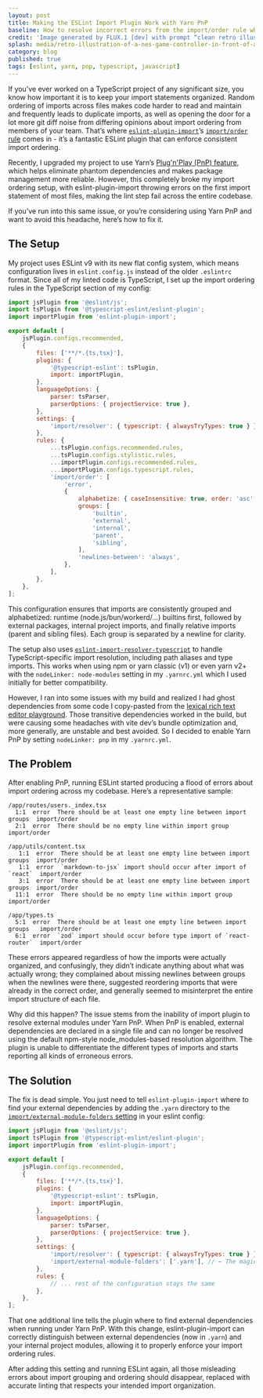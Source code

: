 ```yaml
---
layout: post
title: Making the ESLint Import Plugin Work with Yarn PnP
baseline: How to resolve incorrect errors from the import/order rule when using Yarn’s Plug'n'Play feature
credit: 'Image generated by FLUX.1 [dev] with prompt “clean retro illustration of a NES game controller with a single cable stretching from it to behind a CRT TV screen with an 8-bit version of the poop emoji on the TV screen”'
splash: media/retro-illustration-of-a-nes-game-controller-in-front-of-a-crt-tv-with-the-poop-emoji-on-the-tv.jpg
category: blog
published: true
tags: [eslint, yarn, pnp, typescript, javascript]
---
```


If you’ve ever worked on a TypeScript project of any significant size, you know how important it is to keep your import statements organized. Random ordering of imports across files makes code harder to read and maintain and frequently leads to duplicate imports, as well as opening the door for a lot more git diff noise from differing opinions about import ordering from members of your team. That’s where [`eslint-plugin-import`][]’s [`import/order` rule][] comes in - it’s a fantastic ESLint plugin that can enforce consistent import ordering.

Recently, I upgraded my project to use Yarn’s [Plug'n'Play (PnP) feature], which helps eliminate phantom dependencies and makes package management more reliable. However, this completely broke my import ordering setup, with eslint-plugin-import throwing errors on the first import statement of most files, making the lint step fail across the entire codebase.

If you’ve run into this same issue, or you’re considering using Yarn PnP and want to avoid this headache, here’s how to fix it.

## The Setup

My project uses ESLint v9 with its new flat config system, which means configuration lives in `eslint.config.js` instead of the older `.eslintrc` format. Since all of my linted code is TypeScript, I set up the import ordering rules in the TypeScript section of my config:

```javascript
import jsPlugin from '@eslint/js';
import tsPlugin from '@typescript-eslint/eslint-plugin';
import importPlugin from 'eslint-plugin-import';

export default [
    jsPlugin.configs.recommended,
    {
        files: ['**/*.{ts,tsx}'],
        plugins: {
            '@typescript-eslint': tsPlugin,
            import: importPlugin,
        },
        languageOptions: {
            parser: tsParser,
            parserOptions: { projectService: true },
        },
        settings: {
            'import/resolver': { typescript: { alwaysTryTypes: true } },
        },
        rules: {
            ...tsPlugin.configs.recommended.rules,
            ...tsPlugin.configs.stylistic.rules,
            ...importPlugin.configs.recommended.rules,
            ...importPlugin.configs.typescript.rules,
            'import/order': [
                'error',
                {
                    alphabetize: { caseInsensitive: true, order: 'asc' },
                    groups: [
                        'builtin',
                        'external',
                        'internal',
                        'parent',
                        'sibling',
                    ],
                    'newlines-between': 'always',
                },
            ],
        },
    },
];
```

This configuration ensures that imports are consistently grouped and alphabetized: runtime (node.js/bun/workerd/…) builtins first, followed by external packages, internal project imports, and finally relative imports (parent and sibling files). Each group is separated by a newline for clarity.

The setup also uses [`eslint-import-resolver-typescript`][] to handle TypeScript-specific import resolution, including path aliases and type imports. This works when using npm or yarn classic (v1) or even yarn v2+ with the `nodeLinker: node-modules` setting in my `.yarnrc.yml` which I used initially for better compatibility.

However, I ran into some issues with my build and realized I had ghost dependencies from some code I copy-pasted from the [lexical rich text editor playground][]. Those transitive dependencies worked in the build, but were causing some headaches with vite dev’s bundle optimization and, more generally, are unstable and best avoided. So I decided to enable Yarn PnP by setting `nodeLinker: pnp` in my `.yarnrc.yml`.

## The Problem

After enabling PnP, running ESLint started producing a flood of errors about import ordering across my codebase. Here’s a representative sample:

```
/app/routes/users._index.tsx
  1:1  error  There should be at least one empty line between import groups  import/order
  2:1  error  There should be no empty line within import group              import/order

/app/utils/content.tsx
   1:1  error  There should be at least one empty line between import groups  import/order
   1:1  error  `markdown-to-jsx` import should occur after import of `react`  import/order
   3:1  error  There should be at least one empty line between import groups  import/order
  11:1  error  There should be no empty line within import group              import/order

/app/types.ts
  5:1  error  There should be at least one empty line between import groups   import/order
  6:1  error  `zod` import should occur before type import of `react-router`  import/order
```

These errors appeared regardless of how the imports were actually organized, and confusingly, they didn’t indicate anything about what was actually wrong; they complained about missing newlines between groups when the newlines were there, suggested reordering imports that were already in the correct order, and generally seemed to misinterpret the entire import structure of each file.

Why did this happen? The issue stems from the inability of import plugin to resolve external modules under Yarn PnP. When PnP is enabled, external dependencies are declared in a single file and can no longer be resolved using the default npm-style node_modules-based resolution algorithm. The plugin is unable to differentiate the different types of imports and starts reporting all kinds of erroneous errors.

## The Solution

The fix is dead simple. You just need to tell `eslint-plugin-import` where to find your external dependencies by adding the `.yarn` directory to the [`import/external-module-folders` setting][] in your eslint config:

```javascript
import jsPlugin from '@eslint/js';
import tsPlugin from '@typescript-eslint/eslint-plugin';
import importPlugin from 'eslint-plugin-import';

export default [
    jsPlugin.configs.recommended,
    {
        files: ['**/*.{ts,tsx}'],
        plugins: {
            '@typescript-eslint': tsPlugin,
            import: importPlugin,
        },
        languageOptions: {
            parser: tsParser,
            parserOptions: { projectService: true },
        },
        settings: {
            'import/resolver': { typescript: { alwaysTryTypes: true } },
            'import/external-module-folders': ['.yarn'], // ← The magic line
        },
        rules: {
            // ... rest of the configuration stays the same
        },
    },
];
```

That one additional line tells the plugin where to find external dependencies when running under Yarn PnP. With this change, eslint-plugin-import can correctly distinguish between external dependencies (now in `.yarn`) and your internal project modules, allowing it to properly enforce your import ordering rules.

After adding this setting and running ESLint again, all those misleading errors about import grouping and ordering should disappear, replaced with accurate linting that respects your intended import organization.

[Plug'n'Play (PnP) feature]: https://yarnpkg.com/features/pnp
[`eslint-plugin-import`]: https://github.com/import-js/eslint-plugin-import
[`import/order` rule]: https://github.com/import-js/eslint-plugin-import/blob/main/docs/rules/order.md
[`eslint-import-resolver-typescript`]: https://github.com/import-js/eslint-import-resolver-typescript
[lexical rich text editor playground]: https://github.com/facebook/lexical/tree/main/packages/lexical-playground
[`import/external-module-folders` setting]: https://github.com/import-js/eslint-plugin-import?tab=readme-ov-file#importexternal-module-folders

